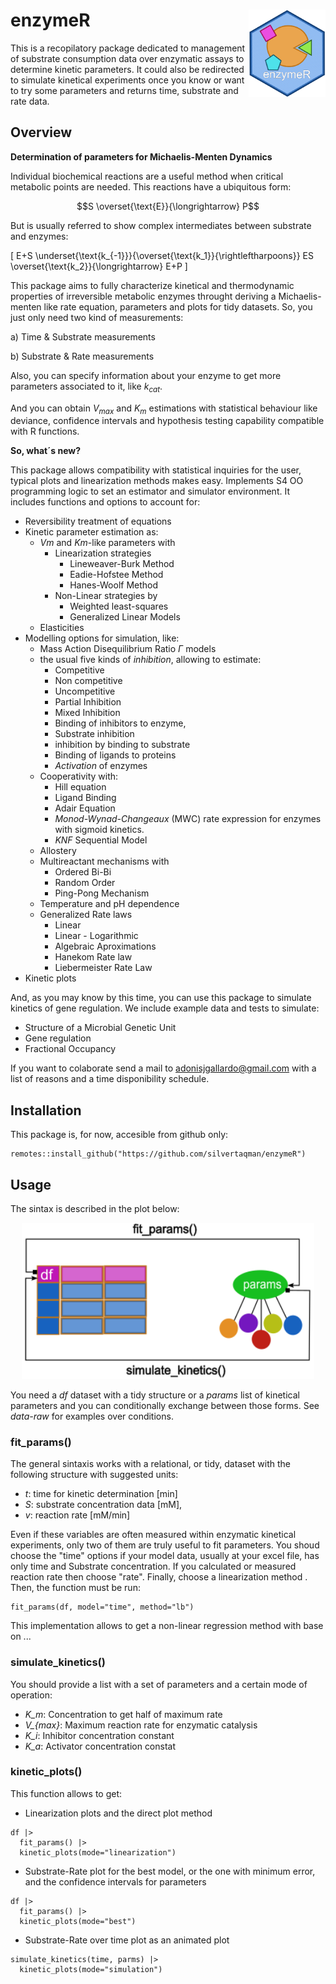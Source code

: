 # enzymeR <a href="https://github.com/silvertaqman/enzymeR"><img src="man/figures/enzymeR.png" align="right" height="140" /></a>

This is a recopilatory package dedicated to management of substrate consumption data over enzymatic assays to determine kinetic parameters. It could also be redirected to simulate kinetical experiments once you know or want to try some parameters and returns time, substrate and rate data. 
## Overview

**Determination of parameters for Michaelis-Menten Dynamics**

Individual biochemical reactions are a useful method when critical metabolic points are needed. This reactions have a ubiquitous form:

$$S \overset{\text{E}}{\longrightarrow} P$$

But is usually referred to show complex intermediates between substrate and enzymes:

\[ 
E+S \underset{\text{k_{-1}}}{\overset{\text{k_1}}{\rightleftharpoons}} ES \overset{\text{k_2}}{\longrightarrow} E+P
\]

This package aims to fully characterize kinetical and thermodynamic properties of irreversible metabolic enzymes throught deriving a Michaelis-menten like rate equation, parameters and plots for tidy datasets. So, you just only need two kind of measurements: 

a) Time & Substrate measurements

b) Substrate & Rate measurements

Also, you can specify information about your enzyme to get more parameters associated to it, like $k_{cat}$.

And you can obtain $V_{max}$ and $K_m$ estimations with statistical behaviour like deviance, confidence intervals and hypothesis testing capability compatible with R functions.

**So, what´s new?**

This package allows compatibility with statistical inquiries for the user, typical plots and linearization methods makes easy. Implements S4 OO programming logic to set an estimator and simulator environment. It includes functions and options to account for:

- Reversibility treatment of equations
- Kinetic parameter estimation as:
  - $Vm$ and $Km$-like parameters with
    + Linearization strategies
      + Lineweaver-Burk Method
      + Eadie-Hofstee Method
      + Hanes-Woolf Method
    + Non-Linear strategies by
      + Weighted least-squares
      + Generalized Linear Models
  - Elasticities
- Modelling options for simulation, like:
  - Mass Action Disequilibrium Ratio $\Gamma$ models
  - the usual five kinds of *inhibition*, allowing to estimate:
    + Competitive
    + Non competitive
    + Uncompetitive
    + Partial Inhibition
    + Mixed Inhibition
    + Binding of inhibitors to enzyme,
    + Substrate inhibition
    + inhibition by binding to substrate
    + Binding of ligands to proteins
    + *Activation* of enzymes
  - Cooperativity with:
    + Hill equation
    + Ligand Binding
    + Adair Equation
    + *Monod-Wynad-Changeaux* (MWC) rate expression for enzymes with sigmoid kinetics.
    + *KNF* Sequential Model
  - Allostery
  - Multireactant mechanisms with
    + Ordered Bi-Bi
    + Random Order
    + Ping-Pong Mechanism
  - Temperature and pH dependence
  - Generalized Rate laws
    + Linear
    + Linear - Logarithmic
    + Algebraic Aproximations
    + Hanekom Rate law
    + Liebermeister Rate Law
- Kinetic plots

And, as you may know by this time, you can use this package to simulate kinetics of gene regulation. We include example data and tests to simulate:

- Structure of a Microbial Genetic Unit
- Gene regulation
- Fractional Occupancy

If you want to colaborate send a mail to [adonisjgallardo@gmail.com](adonisjgallardo@gmail.com) with a list of reasons and a time disponibility schedule.

## Installation

This package is, for now, accesible from github only:

```
remotes::install_github("https://github.com/silvertaqman/enzymeR")
```

## Usage
The sintax is described in the plot below:

<p align="center">
  <a href="https://github.com/silvertaqman/enzymeR">
    <img src="man/figures/howto.png" height="250" />
  </a>
</p>


You need a *df* dataset with a tidy structure or a *params* list of kinetical parameters and you can conditionally exchange between those forms. See *data-raw* for examples over conditions.

### fit_params()

The general sintaxis works with a relational, or tidy, dataset with the following structure with suggested units:

- *t*: time for kinetic determination [min]
- *S*: substrate concentration data [mM],
- *v*: reaction rate [mM/min]

Even if these variables are often measured within enzymatic kinetical experiments, only two of them are truly useful to fit parameters. You shoud choose the "time" options if your model data, usually at your excel file, has only time and Substrate concentration. If you calculated or measured reaction rate then choose "rate". Finally, choose a linearization method . Then, the function must be run:
```
fit_params(df, model="time", method="lb")
```
This implementation allows to get a non-linear regression method with base on ... 

### simulate_kinetics()
You should provide a list with a set of parameters and a certain mode of operation:
- *K_m*: Concentration to get half of maximum rate
- *V_{max}*: Maximum reaction rate for enzymatic catalysis
- *K_i*: Inhibitor concentration constant
- *K_a*: Activator concentration constat

### kinetic_plots()
This function allows to get:
- Linearization plots and the direct plot method
```
df |>
  fit_params() |>
  kinetic_plots(mode="linearization")
```
  
- Substrate-Rate plot for the best model, or the one with minimum error, and the confidence intervals for parameters
```
df |>
  fit_params() |>
  kinetic_plots(mode="best")
```
 
- Substrate-Rate over time plot as an animated plot
```
simulate_kinetics(time, parms) |>
  kinetic_plots(mode="simulation")
```
